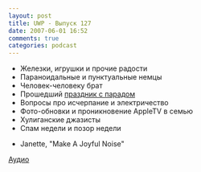 ```yaml
---
layout: post
title: UWP - Выпуск 127
date: 2007-06-01 16:52
comments: true
categories: podcast
---
```


- Железки, игрушки и прочие радости
- Параноидальные и пунктуальные немцы
- Человек-человеку брат
- Прошедший [праздник с парадом](http://picasaweb.google.com/umputun/MemorialDay52807)
- Вопросы про исчерпание и электричество
- Фото-обновки и проникновение AppleTV в семью
- Хулиганские джазисты
- Спам недели и позор недели


* Janette, "Make A Joyful Noise"


[Аудио](https://podcast.umputun.com/media/ump_podcast127.mp3)
<audio src="https://podcast.umputun.com/media/ump_podcast127.mp3" preload="none">

